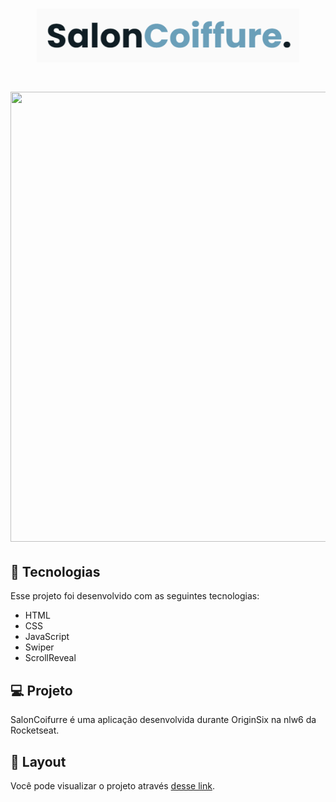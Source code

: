 
<h1 align="center">
  <img  src=".github/logo.png" width="420px" />
</h1>


<h1 align="center">
  <img  src=".github/view.gif" width="1200px" height="720px" />
</h1>



## 🚀 Tecnologias

Esse projeto foi desenvolvido com as seguintes tecnologias:

- HTML
- CSS
- JavaScript
- Swiper
- ScrollReveal
## 💻 Projeto

SalonCoifurre é uma aplicação desenvolvida durante  OriginSix na nlw6 da Rocketseat.

## 🔖 Layout
Você pode visualizar o projeto  através [desse link]( https://cleitonbarros.github.io/SalonCoiffure/).



